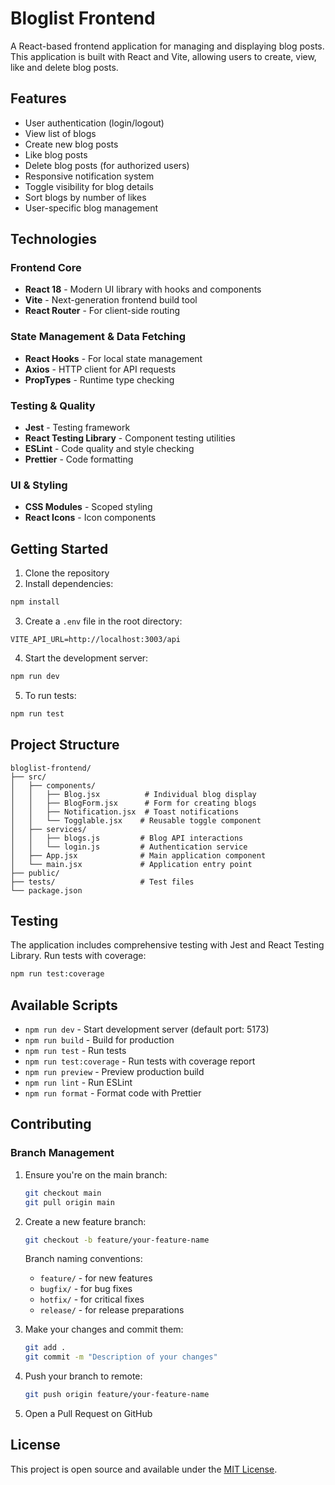 # Bloglist Frontend

A React-based frontend application for managing and displaying blog posts. This application is built with React and Vite, allowing users to create, view, like and delete blog posts.

## Features

- User authentication (login/logout)
- View list of blogs
- Create new blog posts
- Like blog posts
- Delete blog posts (for authorized users)
- Responsive notification system
- Toggle visibility for blog details
- Sort blogs by number of likes
- User-specific blog management

## Technologies

### Frontend Core

- **React 18** - Modern UI library with hooks and components
- **Vite** - Next-generation frontend build tool
- **React Router** - For client-side routing

### State Management & Data Fetching

- **React Hooks** - For local state management
- **Axios** - HTTP client for API requests
- **PropTypes** - Runtime type checking

### Testing & Quality

- **Jest** - Testing framework
- **React Testing Library** - Component testing utilities
- **ESLint** - Code quality and style checking
- **Prettier** - Code formatting

### UI & Styling

- **CSS Modules** - Scoped styling
- **React Icons** - Icon components

## Getting Started

1. Clone the repository
2. Install dependencies:

```sh
npm install
```

3. Create a `.env` file in the root directory:

```
VITE_API_URL=http://localhost:3003/api
```

4. Start the development server:

```sh
npm run dev
```

5. To run tests:

```sh
npm run test
```

## Project Structure

```
bloglist-frontend/
├── src/
│   ├── components/
│   │   ├── Blog.jsx          # Individual blog display
│   │   ├── BlogForm.jsx      # Form for creating blogs
│   │   ├── Notification.jsx  # Toast notifications
│   │   └── Togglable.jsx    # Reusable toggle component
│   ├── services/
│   │   ├── blogs.js         # Blog API interactions
│   │   └── login.js         # Authentication service
│   ├── App.jsx              # Main application component
│   └── main.jsx             # Application entry point
├── public/
├── tests/                   # Test files
└── package.json
```

## Testing

The application includes comprehensive testing with Jest and React Testing Library. Run tests with coverage:

```sh
npm run test:coverage
```

## Available Scripts

- `npm run dev` - Start development server (default port: 5173)
- `npm run build` - Build for production
- `npm run test` - Run tests
- `npm run test:coverage` - Run tests with coverage report
- `npm run preview` - Preview production build
- `npm run lint` - Run ESLint
- `npm run format` - Format code with Prettier

## Contributing

### Branch Management

1. Ensure you're on the main branch:

   ```bash
   git checkout main
   git pull origin main
   ```

2. Create a new feature branch:

   ```bash
   git checkout -b feature/your-feature-name
   ```

   Branch naming conventions:

   - `feature/` - for new features
   - `bugfix/` - for bug fixes
   - `hotfix/` - for critical fixes
   - `release/` - for release preparations

3. Make your changes and commit them:

   ```bash
   git add .
   git commit -m "Description of your changes"
   ```

4. Push your branch to remote:

   ```bash
   git push origin feature/your-feature-name
   ```

5. Open a Pull Request on GitHub

## License

This project is open source and available under the [MIT License](LICENSE).
